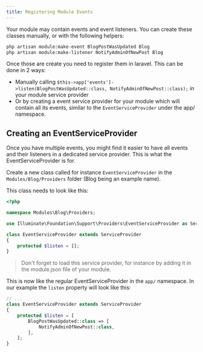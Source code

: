 ```yaml
---
title: Registering Module Events
---
```


Your module may contain events and event listeners. You can create these classes manually, or with the following helpers:

```bash
php artisan module:make-event BlogPostWasUpdated Blog
php artisan module:make-listener NotifyAdminOfNewPost Blog
```

Once those are create you need to register them in laravel. This can be done in 2 ways:

- Manually calling `$this->app['events']->listen(BlogPostWasUpdated::class, NotifyAdminOfNewPost::class);` in your module service provider
- Or by creating a event service provider for your module which will contain all its events, similar to the `EventServiceProvider` under the app/ namespace.

## Creating an EventServiceProvider

Once you have multiple events, you might find it easier to have all events and their listeners in a dedicated service provider. This is what the EventServiceProvider is for.

Create a new class called for instance `EventServiceProvider` in the `Modules/Blog/Providers` folder (Blog being an example name).

This class needs to look like this:

```php
<?php

namespace Modules\Blog\Providers;

use Illuminate\Foundation\Support\Providers\EventServiceProvider as ServiceProvider;

class EventServiceProvider extends ServiceProvider
{
    protected $listen = [];
}
```

> Don't forget to load this service provider, for instance by adding it in the module.json file of your module.

This is now like the regular EventServiceProvider in the `app/` namespace. In our example the `listen` property will look like this:


```php
// ...
class EventServiceProvider extends ServiceProvider
{
    protected $listen = [
        BlogPostWasUpdated::class => [
            NotifyAdminOfNewPost::class,
        ],
    ];
}
```
